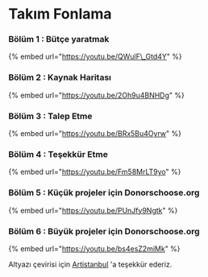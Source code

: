 # Takım Fonlama

### **Bölüm 1 : Bütçe yaratmak**

{% embed url="https://youtu.be/QWulF\_Gtd4Y" %}

### Bölüm 2 : Kaynak Haritası

{% embed url="https://youtu.be/2Oh9u4BNHDg" %}

### Bölüm 3 : Talep Etme

{% embed url="https://youtu.be/BRx5Bu4Oyrw" %}

### Bölüm 4 : Teşekkür Etme

{% embed url="https://youtu.be/Fm58MrLT9yo" %}

### Bölüm 5 : Küçük projeler için Donorschoose.org

{% embed url="https://youtu.be/PUnJfy9Ngtk" %}

### Bölüm 6 : Büyük projeler için Donorschoose.org

{% embed url="https://youtu.be/bs4esZ2miMk" %}

Altyazı çevirisi için [Artistanbul](https://artistanbul.io) 'a teşekkür ederiz. 

